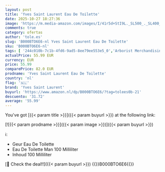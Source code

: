 ```yaml
---
layout: post
title: 'Yves Saint Laurent Eau De Toilette'
date: 2025-10-27 18:27:36
image: 'https://m.media-amazon.com/images/I/41r5d+StI9L._SL500_._SL400_.jpg'
comments: true
category: ofertas
author: 'tole.es'
slug: 'B000BTO6E6-nl Yves Saint Laurent Eau De Toilette'
sku: 'B000BTO6E6-nl'
tags: [ '244c010b-7c1b-4fd6-9ad5-8ee79ee553e5_0','Arborist Merchandising Root','Beauty','Beauty & persoonlijke verzorging','Eau de toilette heren','Geuren','Herengeuren','Mannelijke verzorging','Self Service','Special Features Stores','yves saint laurent','🇳🇱', ]
actualPrice: 55.99 EUR
currency: EUR
price: 55.99
comparePrice: 82.0 EUR
prodname: 'Yves Saint Laurent Eau De Toilette'
country: 'nl'
flag: '🇳🇱'
brand: 'Yves Saint Laurent'
buyurl: 'https://www.amazon.nl/dp/B000BTO6E6/?tag=tolees0b-21'
descuento: '31.72'
average: '55.99'
---
```


You've got [{{< param title >}}]({{< param buyurl >}}) at the following link:

[![{{< param prodname >}}]({{< param image >}})]({{< param buyurl >}})

ℹ️:

- Geur Eau De Toilette
- Eau De Toilette Man 100 Milliliter
- Inhoud 100 Milliliter

[🛒 Check the deal!!]({{< param buyurl >}})
{{<world>}}B000BTO6E6{{</world>}}
